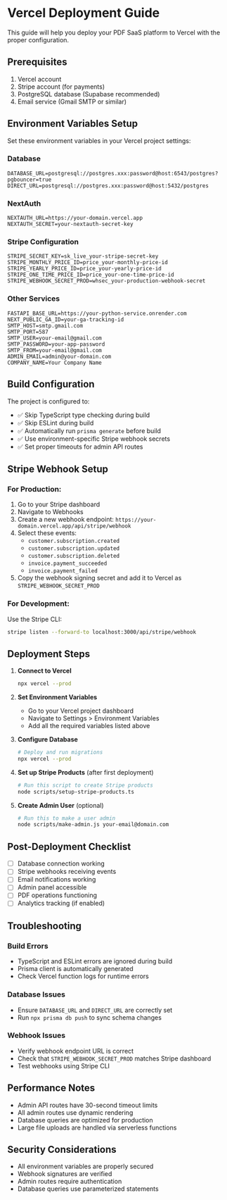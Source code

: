 # Vercel Deployment Guide

This guide will help you deploy your PDF SaaS platform to Vercel with the proper configuration.

## Prerequisites

1. Vercel account
2. Stripe account (for payments)
3. PostgreSQL database (Supabase recommended)
4. Email service (Gmail SMTP or similar)

## Environment Variables Setup

Set these environment variables in your Vercel project settings:

### Database
```
DATABASE_URL=postgresql://postgres.xxx:password@host:6543/postgres?pgbouncer=true
DIRECT_URL=postgresql://postgres.xxx:password@host:5432/postgres
```

### NextAuth
```
NEXTAUTH_URL=https://your-domain.vercel.app
NEXTAUTH_SECRET=your-nextauth-secret-key
```

### Stripe Configuration
```
STRIPE_SECRET_KEY=sk_live_your-stripe-secret-key
STRIPE_MONTHLY_PRICE_ID=price_your-monthly-price-id
STRIPE_YEARLY_PRICE_ID=price_your-yearly-price-id
STRIPE_ONE_TIME_PRICE_ID=price_your-one-time-price-id
STRIPE_WEBHOOK_SECRET_PROD=whsec_your-production-webhook-secret
```

### Other Services
```
FASTAPI_BASE_URL=https://your-python-service.onrender.com
NEXT_PUBLIC_GA_ID=your-ga-tracking-id
SMTP_HOST=smtp.gmail.com
SMTP_PORT=587
SMTP_USER=your-email@gmail.com
SMTP_PASSWORD=your-app-password
SMTP_FROM=your-email@gmail.com
ADMIN_EMAIL=admin@your-domain.com
COMPANY_NAME=Your Company Name
```

## Build Configuration

The project is configured to:
- ✅ Skip TypeScript type checking during build
- ✅ Skip ESLint during build
- ✅ Automatically run `prisma generate` before build
- ✅ Use environment-specific Stripe webhook secrets
- ✅ Set proper timeouts for admin API routes

## Stripe Webhook Setup

### For Production:
1. Go to your Stripe dashboard
2. Navigate to Webhooks
3. Create a new webhook endpoint: `https://your-domain.vercel.app/api/stripe/webhook`
4. Select these events:
   - `customer.subscription.created`
   - `customer.subscription.updated`
   - `customer.subscription.deleted`
   - `invoice.payment_succeeded`
   - `invoice.payment_failed`
5. Copy the webhook signing secret and add it to Vercel as `STRIPE_WEBHOOK_SECRET_PROD`

### For Development:
Use the Stripe CLI:
```bash
stripe listen --forward-to localhost:3000/api/stripe/webhook
```

## Deployment Steps

1. **Connect to Vercel**
   ```bash
   npx vercel --prod
   ```

2. **Set Environment Variables**
   - Go to your Vercel project dashboard
   - Navigate to Settings > Environment Variables
   - Add all the required variables listed above

3. **Configure Database**
   ```bash
   # Deploy and run migrations
   npx vercel --prod
   ```

4. **Set up Stripe Products** (after first deployment)
   ```bash
   # Run this script to create Stripe products
   node scripts/setup-stripe-products.ts
   ```

5. **Create Admin User** (optional)
   ```bash
   # Run this to make a user admin
   node scripts/make-admin.js your-email@domain.com
   ```

## Post-Deployment Checklist

- [ ] Database connection working
- [ ] Stripe webhooks receiving events
- [ ] Email notifications working
- [ ] Admin panel accessible
- [ ] PDF operations functioning
- [ ] Analytics tracking (if enabled)

## Troubleshooting

### Build Errors
- TypeScript and ESLint errors are ignored during build
- Prisma client is automatically generated
- Check Vercel function logs for runtime errors

### Database Issues
- Ensure `DATABASE_URL` and `DIRECT_URL` are correctly set
- Run `npx prisma db push` to sync schema changes

### Webhook Issues
- Verify webhook endpoint URL is correct
- Check that `STRIPE_WEBHOOK_SECRET_PROD` matches Stripe dashboard
- Test webhooks using Stripe CLI

## Performance Notes

- Admin API routes have 30-second timeout limits
- All admin routes use dynamic rendering
- Database queries are optimized for production
- Large file uploads are handled via serverless functions

## Security Considerations

- All environment variables are properly secured
- Webhook signatures are verified
- Admin routes require authentication
- Database queries use parameterized statements
